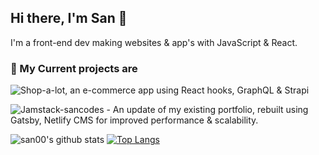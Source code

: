 ## Hi there, I'm San 👋
I'm a front-end dev making websites & app's with JavaScript & React. 
<br>
### 🔭 My Current projects are

![Shop-a-lot](https://github.com/san00/online-store), an e-commerce app using React hooks, GraphQL & Strapi

![Jamstack-sancodes]() - An update of my existing portfolio, rebuilt using Gatsby, Netlify CMS for improved performance & scalability. 

<!--
**san00/san00** is a ✨ _special_ ✨ repository because its `README.md` (this file) appears on your GitHub profile.

Here are some ideas to get you started:

🔭 I’m currently working on Shop-a-lot, an e-commerce app using React hooks.
- 🌱 I’m currently learning ...
- 👯 I’m looking to collaborate on ...
- 🤔 I’m looking for help with ...
- 💬 Ask me about ...
- 📫 How to reach me: ...
- 😄 Pronouns: ...
- ⚡ Fun fact: ...
-->
![san00's github stats](https://github-readme-stats.vercel.app/api?username=san00&hide=contribs&theme=cobalt)
[![Top Langs](https://github-readme-stats.vercel.app/api/top-langs/?username=san00&layout=compact)](https://github.com/san00/github-readme-stats)
